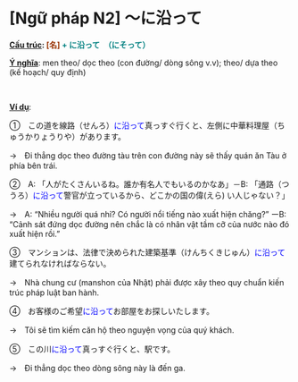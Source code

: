 # [Ngữ pháp N2] ～に沿って
<div class="entry-content">
<p><strong><span style="text-decoration: underline;">Cấu trúc</span>:<span style="color: #008080;"><span style="color: #993300;"> [名]</span> + に沿って　（にそって）</span></strong></p>
<p><span style="text-decoration: underline;"><strong>Ý nghĩa</strong></span>: men theo/ dọc theo (con đường/ dòng sông v.v); theo/ dựa theo (kế hoạch/ quy định)</p>
<p><!-- inside_article4_japanese_responsive --><br/>
<ins class="adsbygoogle adslot_1" data-ad-client="ca-pub-2233580070484357" data-ad-slot="4413057825" style="display: inline-block;"></ins><br/>
<script>// <![CDATA[
(adsbygoogle = window.adsbygoogle || []).push({});
// ]]&gt;</script></p>
<p><strong><span style="text-decoration: underline;">Ví dụ</span></strong>:</p>
<p>①　この道を線路（せんろ）<span style="color: #0000ff;">に沿って</span>真っすぐ行くと、左側に中華料理屋（ちゅうかりょうりや）があります。</p>
<p>→　Đi thẳng dọc theo đường tàu trên con đường này sẽ thấy quán ăn Tàu ở phía bên trái.</p>
<p>②　A: 「人がたくさんいるね。誰か有名人でもいるのかなあ」－B: 「通路（つうろ）<span style="color: #0000ff;">に沿って</span>警官が立っているから、どこかの国の偉(えら) い人じゃない？」</p>
<p>→　A: “Nhiều người quá nhỉ? Có người nổi tiếng nào xuất hiện chăng?” ーB: “Cảnh sát đứng dọc đường nên chắc là có nhân vật tầm cỡ của nước nào đó xuất hiện rồi.”</p>
<p>③　マンションは、法律で決められた建築基準（けんちくきじゅん）<span style="color: #0000ff;">に沿って</span>建てられなければならない。</p>
<p>→　Nhà chung cư (manshon của Nhật) phải được xây theo quy chuẩn kiến trúc pháp luật ban hành.</p>
<p>④　お客様のご希望<span style="color: #0000ff;">に沿って</span>お部屋をお探しいたします。</p>
<p>→　Tôi sẽ tìm kiếm căn hộ theo nguyện vọng của quý khách.</p>
<p>⑤　この川<span style="color: #0000ff;">に沿って</span>真っすぐ行くと、駅です。</p>
<p>→　Đi thẳng dọc theo dòng sông này là đến ga.</p>

</div>